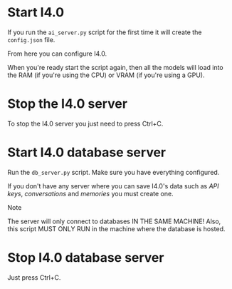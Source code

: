 # Start I4.0
If you run the `ai_server.py` script for the first time it will create the `config.json` file.

From here you can configure I4.0.

When you're ready start the script again, then all the models will load into the RAM (if you're using the CPU) or VRAM (if you're using a GPU).

# Stop the I4.0 server
To stop the I4.0 server you just need to press Ctrl+C.

# Start I4.0 database server
Run the `db_server.py` script. Make sure you have everything configured.

If you don't have any server where you can save I4.0's data such as *API keys*, *conversations* and *memories* you must create one.

> [!NOTE]
> The server will only connect to databases IN THE SAME MACHINE!
> Also, this script MUST ONLY RUN in the machine where the database is hosted.

# Stop I4.0 database server
Just press Ctrl+C.